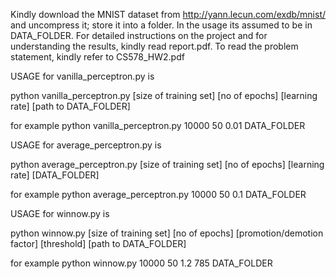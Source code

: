 Kindly download the MNIST dataset from http://yann.lecun.com/exdb/mnist/ and uncompress it; store it into a folder. In the usage its assumed to be in DATA_FOLDER. For detailed instructions on the project and for understanding the results, kindly read report.pdf. To read the problem statement, kindly refer to CS578_HW2.pdf


USAGE for vanilla_perceptron.py is

python vanilla_perceptron.py [size of training set] [no of epochs] [learning rate] [path to DATA_FOLDER]

for example
python vanilla_perceptron.py 10000 50 0.01 DATA_FOLDER

USAGE for average_perceptron.py is 

python average_perceptron.py [size of training set] [no of epochs] [learning rate] [DATA_FOLDER]

for example
python average_perceptron.py 10000 50 0.1 DATA_FOLDER

USAGE for winnow.py is

python winnow.py [size of training set] [no of epochs] [promotion/demotion factor] [threshold] [path to DATA_FOLDER]

for example
python winnow.py 10000 50 1.2 785 DATA_FOLDER
